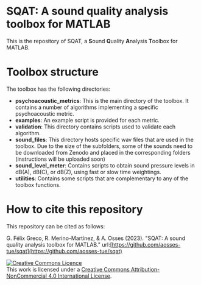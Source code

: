 # SQAT: A sound quality analysis toolbox for MATLAB
This is the repository of SQAT, a **S**ound **Q**uality **A**nalysis **T**oolbox for MATLAB.

# Toolbox structure
The toolbox has the following directories:
- **psychoacoustic_metrics**: This is the main directory of the toolbox. It contains a number of algorithms implementing a specific psychoacoustic metric. 
- **examples**: An example script is provided for each metric.
- **validation**: This directory contains scripts used to validate each algorithm.
- **sound_files**: This directory hosts specific wav files that are used in the toolbox. Due to the size of the subfolders, some of the sounds need to be downloaded from Zenodo and placed in the corresponding folders (instructions will be uploaded soon)
- **sound_level_meter**: Contains scripts to obtain sound pressure levels in dB(A), dB(C), or dB(Z), using fast or slow time weightings.
- **utilities**: Contains some scripts that are complementary to any of the toolbox functions.

# How to cite this repository
This repository can be cited as follows: 

G. Félix Greco, R. Merino-Martínez, & A. Osses (2023). "SQAT: A sound quality analysis toolbox for MATLAB." url:[https://github.com/aosses-tue/sqat](https://github.com/aosses-tue/sqat)

<a rel="license" href="http://creativecommons.org/licenses/by-nc/4.0/"><img alt="Creative Commons Licence" style="border-width:0" src="https://i.creativecommons.org/l/by-nc/4.0/88x31.png" /></a><br />This work is licensed under a <a rel="license" href="http://creativecommons.org/licenses/by-nc/4.0/">Creative Commons Attribution-NonCommercial 4.0 International License</a>.


